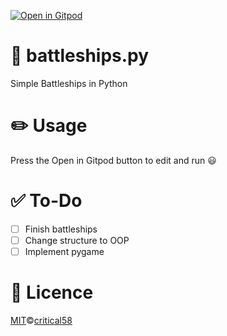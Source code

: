 [![Open in Gitpod](https://gitpod.io/button/open-in-gitpod.svg)](https://gitpod.io/#https://github.com/critical58/battleships.py)
# 🚢 battleships.py
Simple Battleships in Python

# ✏️ Usage
Press the Open in Gitpod button to edit and run	😃

# ✅ To-Do
- [ ] Finish battleships
- [ ] Change structure to OOP
- [ ] Implement pygame

# 📜 Licence 
[MIT](https://github.com/critical58/battleships.py/blob/main/LICENSE)©[critical58](https://github.com/critical58)
